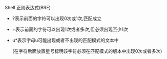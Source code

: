 Shell 正则表达式(BRE)

- ?表示前面的字符可以出现0次或1次,匹配成立

- +表示前面的字符可以出现1次或者多次,但必须出现至少1次

- u*表示字母u可能出现或者不出现的匹配模式的文本中

  (在字符后面放置星号标明该字符必须在匹配模式的版本中出现0次或者多次)

  